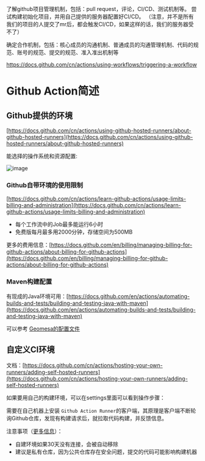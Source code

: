 

了解github项目管理机制，包括：pull request，评论，CI/CD、测试机制等。
尝试构建初始化项目，并用自己提供的服务器配置好CI/CD。
（注意，并不是所有我们的项目的人提交了mr后，都会触发CI/CD，如果这样的话，我们的服务器受不了）

确定合作机制，包括：核心成员的沟通机制、普通成员的沟通管理机制、代码的规范、账号的规范、提交的规范、准入准出机制等


https://docs.github.com/cn/actions/using-workflows/triggering-a-workflow


# Github Action简述

## Github提供的环境

[https://docs.github.com/cn/actions/using-github-hosted-runners/about-github-hosted-runners](https://docs.github.com/cn/actions/using-github-hosted-runners/about-github-hosted-runners)

能选择的操作系统和资源配置:

![image](https://user-images.githubusercontent.com/17684996/164966532-43af7832-ea67-407a-89ae-c9a5e227f7c7.png)

### Github自带环境的使用限制

[https://docs.github.com/cn/actions/learn-github-actions/usage-limits-billing-and-administration](https://docs.github.com/cn/actions/learn-github-actions/usage-limits-billing-and-administration)

* 每个工作流中的Job最多能运行6小时
* 免费版每月最多用2000分钟，存储空间为500MB

更多的费用信息：[https://docs.github.com/en/billing/managing-billing-for-github-actions/about-billing-for-github-actions](https://docs.github.com/en/billing/managing-billing-for-github-actions/about-billing-for-github-actions)

### Maven构建配置

有现成的Java环境可用：[https://docs.github.com/en/actions/automating-builds-and-tests/building-and-testing-java-with-maven](https://docs.github.com/en/actions/automating-builds-and-tests/building-and-testing-java-with-maven)

可以参考 [Geomesa的配置文件](https://github.com/locationtech/geomesa/blob/main/.github/workflows/build-and-test-2.12.yml)

## 自定义CI环境

文档：[https://docs.github.com/cn/actions/hosting-your-own-runners/adding-self-hosted-runners](https://docs.github.com/cn/actions/hosting-your-own-runners/adding-self-hosted-runners)

如果要用自己的构建环境，可以在settings里面可以看到操作步骤：

需要在自己机器上安装 `Github Action Runner`的客户端，其原理是客户端不断轮询Github仓库，发现有构建请求后，就拉取代码构建，并反馈信息。

注意事项（[更多信息](https://docs.github.com/cn/actions/hosting-your-own-runners/about-self-hosted-runners)）：

* 自建环境如果30天没有连接，会被自动移除
* 建议是私有仓库，因为公共仓库存在安全问题，提交的代码可能影响构建机器




